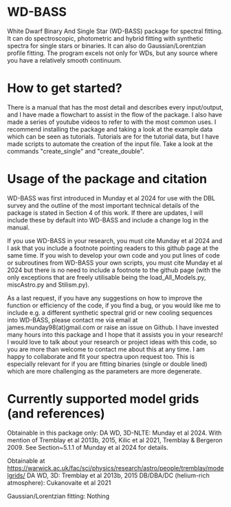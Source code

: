 # WD-BASS
White Dwarf Binary And Single Star (WD-BASS) package for spectral fitting. It can do spectroscopic, photometric and hybrid fitting with synthetic spectra for single stars or binaries. It can also do Gaussian/Lorentzian profile fitting. The program excels not only for WDs, but any source where you have a relatively smooth continuum.

# How to get started?
There is a manual that has the most detail and describes every input/output, and I have made a flowchart to assist in the flow of the package. I also have made a series of youtube videos to refer to with the most common uses. I recommend installing the package and taking a look at the example data which can be seen as tutorials. Tutorials are for the tutorial data, but I have made scripts to automate the creation of the input file. Take a look at the commands "create_single" and "create_double".

# Usage of the package and citation
WD-BASS was first introduced in Munday et al 2024 for use with the DBL survey and the outline of the most important technical details of the package is stated in Section 4 of this work. If there are updates, I will include these by default into WD-BASS and include a change log in the manual. 

If you use WD-BASS in your research, you must cite Munday et al 2024 and I ask that you include a footnote pointing readers to this github page at the same time. If you wish to develop your own code and you put lines of code or subroutines from WD-BASS your own scripts, you must cite Munday et al 2024 but there is no need to include a footnote to the github page (with the only exceptions that are freely utilisable being the load_All_Models.py, miscAstro.py and Stilism.py).

As a last request, if you have any suggestions on how to improve the function or efficiency of the code, if you find a bug, or you would like me to include e.g. a different synthetic spectral grid or new cooling sequences into WD-BASS, please contact me via email at james.munday98(at)gmail.com or raise an issue on Github. I have invested many hours into this package and I hope that it assists you in your research! I would love to talk about your research or project ideas with this code, so you are more than welcome to contact me about this at any time. I am happy to collaborate and fit your spectra upon request too. This is especially relevant for if you are fitting binaries (single or double lined) which are more challenging as the parameters are more degenerate.


# Currently supported model grids (and references)
Obtainable in this package only:
DA WD, 3D-NLTE: Munday et al 2024. With mention of Tremblay et al 2013b, 2015, Kilic et al 2021, Tremblay \& Bergeron 2009. See Section~5.1.1 of Munday et al 2024 for details.

Obtainable at https://warwick.ac.uk/fac/sci/physics/research/astro/people/tremblay/modelgrids/
DA WD, 3D: Tremblay et al 2013b, 2015
DB/DBA/DC (helium-rich atmosphere): Cukanovaite et al 2021

Gaussian/Lorentzian fitting: Nothing
